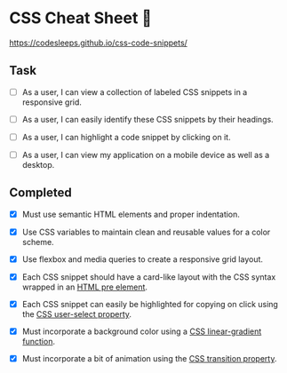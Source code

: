 # CSS Cheat Sheet 🦾

https://codesleeps.github.io/css-code-snippets/

## Task

- [ ] As a user, I can view a collection of labeled CSS snippets in a responsive grid.

- [ ] As a user, I can easily identify these CSS snippets by their headings.

- [ ] As a user, I can highlight a code snippet by clicking on it.

- [ ] As a user, I can view my application on a mobile device as well as a desktop.


## Completed

- [x] Must use semantic HTML elements and proper indentation.
 
- [x] Use CSS variables to maintain clean and reusable values for a color scheme.
 
- [x] Use flexbox and media queries to create a responsive grid layout.
 
- [x] Each CSS snippet should have a card-like layout with the CSS syntax wrapped in an [HTML pre element](https://developer.mozilla.org/en-US/docs/Web/HTML/Element/pre).
 
- [x] Each CSS snippet can easily be highlighted for copying on click using the [CSS user-select property](https://developer.mozilla.org/en-US/docs/Web/CSS/user-select).

- [x] Must incorporate a background color using a [CSS linear-gradient function](https://developer.mozilla.org/en-US/docs/Web/CSS/linear-gradient).

- [x] Must incorporate a bit of animation using the [CSS transition property](https://developer.mozilla.org/en-US/docs/Web/CSS/transition).







